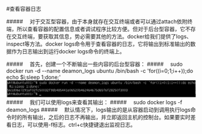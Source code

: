 #查看容器日志

#####&emsp; 对于交互型容器，由于本身就存在交互终端或者可以通过attach依附终端，所以查看容器的配置信息或者调试程序比较方便。但对于后台型容器，它不存在交互终端，要获取其信息，势必需要其他的方法。docker给我们提供了logs、inspect等方法。docker logs命令用于查看容器的日志，它将输出到标准输出的数据作为日志输出到运行docker logs命令的终端上。

#####&emsp; 首先，创建一个不断输出一些内容的后台型容器：
#####&emsp; sudo docker run -d --name deamon_logs ubuntu /bin/bash -c 'for((i=0;1;i++));do echo $i;sleep 1;done;' 
![](/assets/16.png)
#####&emsp;  我们可以使用logs来查看其输出：
#####&emsp;  sudo docker logs -f deamon_logs
#####&emsp;  默认情况下，logs输出的是从容器启动到调用执行logs命令时的所有输出，之后的日志不再输出，并立即返回主机的控制台。如果要实时差看日志，可以使用-f标志。ctrl+c快捷键退出监视日志。
 




